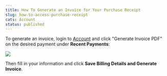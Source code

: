 ```yaml
---
title: How To Generate an Invoice for Your Purchase Receipt
slug: how-to-access-purchase-receipt
cats: Account
status: published
---
```



  <p>
    To generate an invoice, login to <a href="https://www.checkoutwc.com/account/">Account</a> and click "Generate Invoice PDF" on the desired payment under <strong>Recent Payments</strong>:
  </p>
  <p>
    <img src="https://s3.amazonaws.com/helpscout.net/docs/assets/5bdde2822c7d3a01757ac42e/images/5ebff122042863474d1ad2d5/file-XOo5RZlRR5.png" />
  </p>
  <p>
    Then fill in your information and click <strong>Save Billing Details and Generate Invoice</strong>.
  </p>
